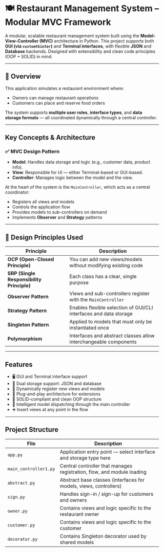 # 🍽 Restaurant Management System – Modular MVC Framework

A modular, scalable restaurant management system built using the **Model-View-Controller (MVC)** architecture in Python. This project supports both **GUI (via `customtkinter`)** and **Terminal interfaces**, with flexible **JSON** and **Database** backends. Designed with extensibility and clean code principles (OOP + SOLID) in mind.

---

## 📌 Overview

This application simulates a restaurant environment where:
- Owners can manage restaurant operations
- Customers can place and reserve food orders

The system supports **multiple user roles**, **interface types**, and **data storage formats** — all coordinated dynamically through a central controller.

---

## Key Concepts & Architecture

### ✅ MVC Design Pattern

- **Model**: Handles data storage and logic (e.g., customer data, product info).
- **View**: Responsible for UI — either Terminal-based or GUI-based.
- **Controller**: Manages logic between the model and the view.

At the heart of the system is the `MainController`, which acts as a central coordinator:
- Registers all views and models
- Controls the application flow
- Provides models to sub-controllers on demand
- Implements **Observer** and **Strategy** patterns

---

## 🧩 Design Principles Used

| Principle | Description |
|----------|-------------|
| **OCP (Open-Closed Principle)** | You can add new views/models without modifying existing code |
| **SRP (Single Responsibility Principle)** | Each class has a clear, single purpose |
| **Observer Pattern** | Views and sub-controllers register with the `MainController` |
| **Strategy Pattern** | Enables flexible selection of GUI/CLI interfaces and data storage |
| **Singleton Pattern** | Applied to models that must only be instantiated once |
| **Polymorphism** | Interfaces and abstract classes allow interchangeable components |

---

##  Features

- 🖥️ GUI and Terminal interface support
- 💾 Dual storage support: JSON and database
- 🔄 Dynamically register new views and models
- 🧩 Plug-and-play architecture for extensions
- 📐 SOLID-compliant and clean OOP structure
- 🧠 Intelligent model dispatching through the main controller
- ➕ Insert views at any point in the flow

---

##  Project Structure

| File | Description |
|------|-------------|
| `app.py` | Application entry point — select interface and storage type here |
| `main_controller1.py` | Central controller that manages registration, flow, and module loading |
| `abstract.py` | Abstract base classes (interfaces for models, views, controllers) |
| `sign.py` | Handles sign-in / sign-up for customers and owners |
| `owner.py` | Contains views and logic specific to the restaurant owner |
| `customer.py` | Contains views and logic specific to the customer |
| `decorator.py` | Contains Singleton decorator used by shared models |



